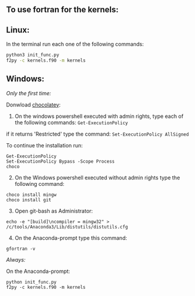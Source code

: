 ## To use fortran for the kernels:

## Linux:
In the terminal run each one of the following commands: 
```bash
python3 init_func.py
f2py -c kernels.f90 -m kernels
```
	
## Windows:
*Only the first time:*

Donwload [chocolatey](https://chocolatey.org/install):

1. On the windows powershell executed with admin rights, type each of the following commands: 
```Get-ExecutionPolicy```

if it returns 'Restricted' type the command: 
```Set-ExecutionPolicy AllSigned```

To continue the installation run:
```
Get-ExecutionPolicy
Set-ExecutionPolicy Bypass -Scope Process
choco
```

2. On the Windows powershell executed without admin rights type the following command: 
```
choco install mingw
choco install git
```
					
3. Open git-bash as Administrator:
```
echo -e "[build]\ncompiler = mingw32" > /c/tools/Anaconda3/Lib/distutils/distutils.cfg
```

4. On the Anaconda-prompt type this command: 
```
gfortran -v
```
          
*Always:*

On the Anaconda-prompt:
```
python init_func.py
f2py -c kernels.f90 -m kernels 
```
